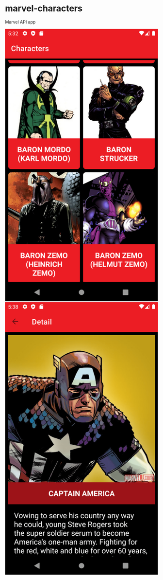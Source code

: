 # marvel-characters
Marvel API app

<div align="center">
<img src="/preview/Screenshot_1.png" />
<img src="/preview/Screenshot_2.png" />
</div>
